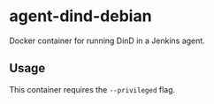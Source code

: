 # agent-dind-debian
Docker container for running DinD in a Jenkins agent.

## Usage

This container requires the `--privileged` flag.
